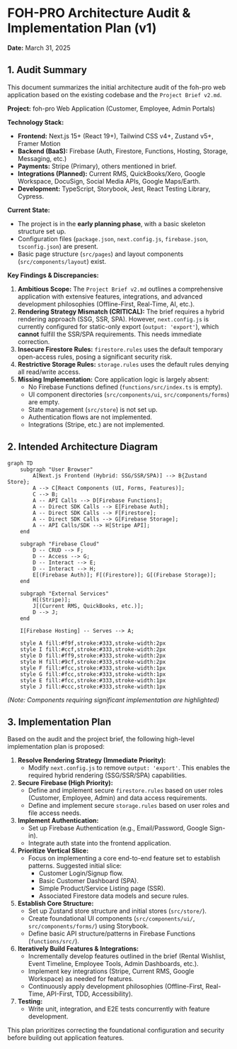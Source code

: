 # FOH-PRO Architecture Audit & Implementation Plan (v1)

**Date:** March 31, 2025

## 1. Audit Summary

This document summarizes the initial architecture audit of the foh-pro web application based on the existing codebase and the `Project Brief v2.md`.

**Project:** foh-pro Web Application (Customer, Employee, Admin Portals)

**Technology Stack:**
*   **Frontend:** Next.js 15+ (React 19+), Tailwind CSS v4+, Zustand v5+, Framer Motion
*   **Backend (BaaS):** Firebase (Auth, Firestore, Functions, Hosting, Storage, Messaging, etc.)
*   **Payments:** Stripe (Primary), others mentioned in brief.
*   **Integrations (Planned):** Current RMS, QuickBooks/Xero, Google Workspace, DocuSign, Social Media APIs, Google Maps/Earth.
*   **Development:** TypeScript, Storybook, Jest, React Testing Library, Cypress.

**Current State:**
*   The project is in the **early planning phase**, with a basic skeleton structure set up.
*   Configuration files (`package.json`, `next.config.js`, `firebase.json`, `tsconfig.json`) are present.
*   Basic page structure (`src/pages`) and layout components (`src/components/layout`) exist.

**Key Findings & Discrepancies:**

1.  **Ambitious Scope:** The `Project Brief v2.md` outlines a comprehensive application with extensive features, integrations, and advanced development philosophies (Offline-First, Real-Time, AI, etc.).
2.  **Rendering Strategy Mismatch (CRITICAL):** The brief requires a hybrid rendering approach (SSG, SSR, SPA). However, `next.config.js` is currently configured for static-only export (`output: 'export'`), which **cannot** fulfill the SSR/SPA requirements. This needs immediate correction.
3.  **Insecure Firestore Rules:** `firestore.rules` uses the default temporary open-access rules, posing a significant security risk.
4.  **Restrictive Storage Rules:** `storage.rules` uses the default rules denying all read/write access.
5.  **Missing Implementation:** Core application logic is largely absent:
    *   No Firebase Functions defined (`functions/src/index.ts` is empty).
    *   UI component directories (`src/components/ui`, `src/components/forms`) are empty.
    *   State management (`src/store`) is not set up.
    *   Authentication flows are not implemented.
    *   Integrations (Stripe, etc.) are not implemented.

## 2. Intended Architecture Diagram

```mermaid
graph TD
    subgraph "User Browser"
        A[Next.js Frontend (Hybrid: SSG/SSR/SPA)] --> B{Zustand Store};
        A --> C[React Components (UI, Forms, Features)];
        C --> B;
        A -- API Calls --> D[Firebase Functions];
        A -- Direct SDK Calls --> E[Firebase Auth];
        A -- Direct SDK Calls --> F[Firestore];
        A -- Direct SDK Calls --> G[Firebase Storage];
        A -- API Calls/SDK --> H[Stripe API];
    end

    subgraph "Firebase Cloud"
        D -- CRUD --> F;
        D -- Access --> G;
        D -- Interact --> E;
        D -- Interact --> H;
        E[(Firebase Auth)]; F[(Firestore)]; G[(Firebase Storage)];
    end

    subgraph "External Services"
        H[(Stripe)];
        J[(Current RMS, QuickBooks, etc.)];
        D --> J;
    end

    I[Firebase Hosting] -- Serves --> A;

    style A fill:#f9f,stroke:#333,stroke-width:2px
    style I fill:#ccf,stroke:#333,stroke-width:2px
    style D fill:#ff9,stroke:#333,stroke-width:2px
    style H fill:#9cf,stroke:#333,stroke-width:2px
    style F fill:#fcc,stroke:#333,stroke-width:1px
    style G fill:#fcc,stroke:#333,stroke-width:1px
    style E fill:#fcc,stroke:#333,stroke-width:1px
    style J fill:#ccc,stroke:#333,stroke-width:1px
```
*(Note: Components requiring significant implementation are highlighted)*

## 3. Implementation Plan

Based on the audit and the project brief, the following high-level implementation plan is proposed:

1.  **Resolve Rendering Strategy (Immediate Priority):**
    *   Modify `next.config.js` to remove `output: 'export'`. This enables the required hybrid rendering (SSG/SSR/SPA) capabilities.
2.  **Secure Firebase (High Priority):**
    *   Define and implement secure `firestore.rules` based on user roles (Customer, Employee, Admin) and data access requirements.
    *   Define and implement secure `storage.rules` based on user roles and file access needs.
3.  **Implement Authentication:**
    *   Set up Firebase Authentication (e.g., Email/Password, Google Sign-in).
    *   Integrate auth state into the frontend application.
4.  **Prioritize Vertical Slice:**
    *   Focus on implementing a core end-to-end feature set to establish patterns. Suggested initial slice:
        *   Customer Login/Signup flow.
        *   Basic Customer Dashboard (SPA).
        *   Simple Product/Service Listing page (SSR).
        *   Associated Firestore data models and secure rules.
5.  **Establish Core Structure:**
    *   Set up Zustand store structure and initial stores (`src/store/`).
    *   Create foundational UI components (`src/components/ui/`, `src/components/forms/`) using Storybook.
    *   Define basic API structure/patterns in Firebase Functions (`functions/src/`).
6.  **Iteratively Build Features & Integrations:**
    *   Incrementally develop features outlined in the brief (Rental Wishlist, Event Timeline, Employee Tools, Admin Dashboards, etc.).
    *   Implement key integrations (Stripe, Current RMS, Google Workspace) as needed for features.
    *   Continuously apply development philosophies (Offline-First, Real-Time, API-First, TDD, Accessibility).
7.  **Testing:**
    *   Write unit, integration, and E2E tests concurrently with feature development.

This plan prioritizes correcting the foundational configuration and security before building out application features.